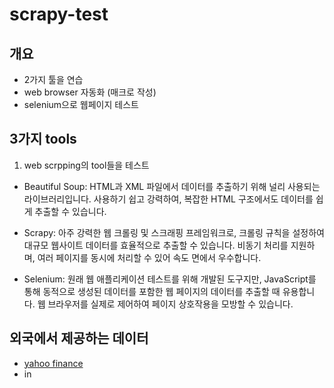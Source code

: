 # scrapy-test

## 개요

- 2가지 툴을 연습
- web browser 자동화 (매크로 작성)
- selenium으로 웹페이지 테스트

## 3가지 tools

1. web scrpping의 tool들을 테스트

- Beautiful Soup: HTML과 XML 파일에서 데이터를 추출하기 위해 널리 사용되는 라이브러리입니다. 사용하기 쉽고 강력하여, 복잡한 HTML 구조에서도 데이터를 쉽게 추출할 수 있습니다.

- Scrapy: 아주 강력한 웹 크롤링 및 스크래핑 프레임워크로, 크롤링 규칙을 설정하여 대규모 웹사이트 데이터를 효율적으로 추출할 수 있습니다. 비동기 처리를 지원하며, 여러 페이지를 동시에 처리할 수 있어 속도 면에서 우수합니다.

- Selenium: 원래 웹 애플리케이션 테스트를 위해 개발된 도구지만, JavaScript를 통해 동적으로 생성된 데이터를 포함한 웹 페이지의 데이터를 추출할 때 유용합니다. 웹 브라우저를 실제로 제어하여 페이지 상호작용을 모방할 수 있습니다.

## 외국에서 제공하는 데이터

- [yahoo finance](https://finance.yahoo.com/quote/005930.KS/history)
- in
